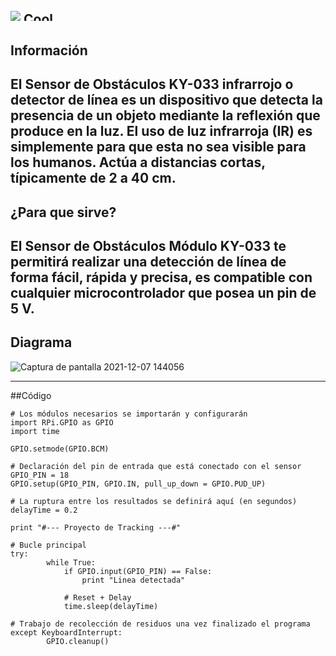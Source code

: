 ![](https://images.cooltext.com/5568705.png)
<a href="http://cooltext.com" target="_top"><img src="https://cooltext.com/images/ct_pixel.gif" width="80" height="15" alt="Cool Text: Logo and Graphics Generator" border="0" /></a>
-----------------------------------------------------------------------------------------------------------------------------------------------------------------------------------
## Información
El Sensor de Obstáculos KY-033 infrarrojo o detector de línea es un dispositivo que detecta la presencia de un objeto mediante la reflexión que produce en la luz. El uso de luz infrarroja (IR) es simplemente para que esta no sea visible para los humanos. Actúa a distancias cortas, típicamente de 2 a 40 cm.
-----------------------------------------------------------------------------------------------------------------------------------------------------------------------------------
## ¿Para que sirve?
El Sensor de Obstáculos Módulo KY-033 te permitirá realizar una detección de línea de forma fácil, rápida y precisa, es compatible con cualquier microcontrolador que posea un pin de 5 V.
-----------------------------------------------------------------------------------------------------------------------------------------------------------------------------------
## Diagrama


![Captura de pantalla 2021-12-07 144056](https://user-images.githubusercontent.com/42977905/145117189-97d92061-dc45-4866-a3cc-5f9a5d183458.png)


-----------------------------------------------------------------------------------------------------------------------------------------------------------------------------------
##Código

```
# Los módulos necesarios se importarán y configurarán
import RPi.GPIO as GPIO
import time

GPIO.setmode(GPIO.BCM)

# Declaración del pin de entrada que está conectado con el sensor
GPIO_PIN = 18
GPIO.setup(GPIO_PIN, GPIO.IN, pull_up_down = GPIO.PUD_UP)

# La ruptura entre los resultados se definirá aquí (en segundos)
delayTime = 0.2

print "#--- Proyecto de Tracking ---#"

# Bucle principal
try:
        while True:
            if GPIO.input(GPIO_PIN) == False:
                print "Linea detectada"

            # Reset + Delay
            time.sleep(delayTime)

# Trabajo de recolección de residuos una vez finalizado el programa
except KeyboardInterrupt:
        GPIO.cleanup()
 ```
 

